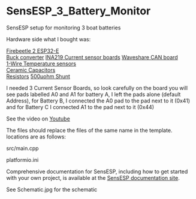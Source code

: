 # SensESP_3_Battery_Monitor
SensESP setup for monitoring 3 boat batteries

Hardware side
what I bought was:

[Firebeetle 2 ESP32-E](https://www.dfrobot.com/product-2231.html)	
[Buck converter](https://amzn.to/3Z54veM)
[INA219 Current sensor boards](https://amzn.to/3EIlT1d)	
[Waveshare CAN board](https://amzn.to/3Kud8ew)	
[1-Wire Temperature sensors](https://amzn.to/3kkkZ3f)	
[Ceramic Capacitors](https://amzn.to/3KjGs7s)	
[Resistors](https://amzn.to/3IdH7VA)
[500µohm Shunt](https://www.newark.com/vishay/wsms2908l5000jk/through-hole-current-sense-resistor/dp/27T3036?ost=wsms2908l5000jk)

I needed 3 Current Sensor Boards, so look carefully on the board you will see pads labelled A0 and A1 for battery A, I left the pads alone (default Address), for Battery B, I connected the A0 pad to the pad next to it (0x41) and for Battery C I connected A1 to the pad next to it (0x44)

See the video on [Youtube](https://youtu.be/kgqq8Rd5wb4)

The files should replace the files of the same name in the template. locations are as follows:

src/main.cpp

platformio.ini

Comprehensive documentation for SensESP, including how to get started with your own project, is available at the [SensESP documentation site](https://signalk.org/SensESP/).

See Schematic.jpg for the schematic
